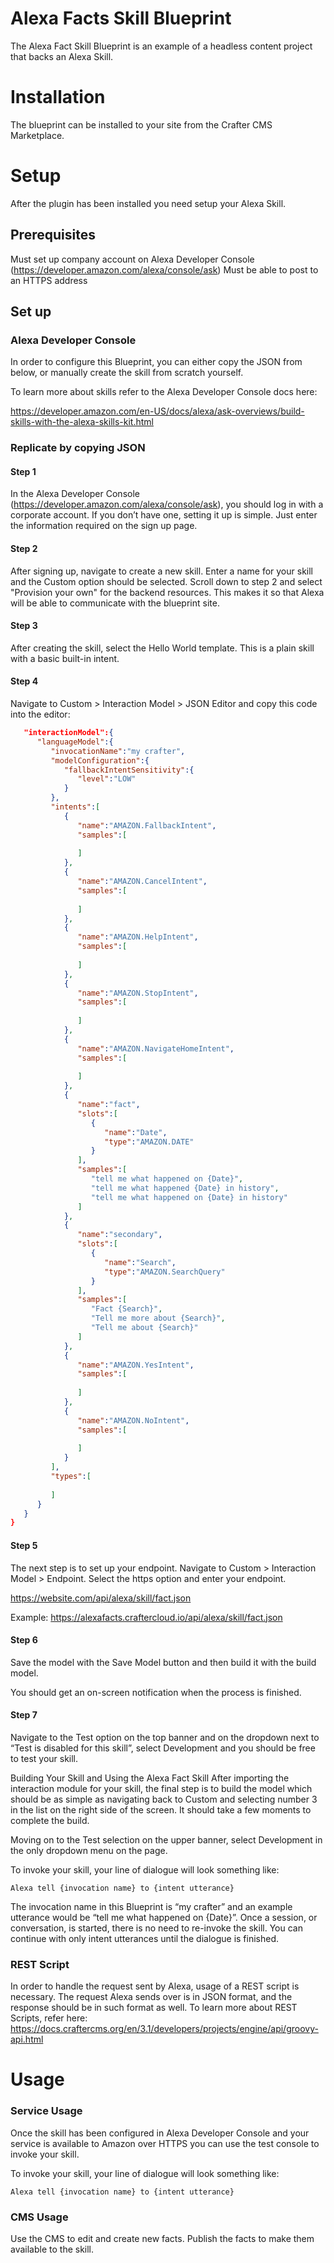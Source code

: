 # Alexa Facts Skill Blueprint

The Alexa Fact Skill Blueprint is an example of a headless content project that backs an Alexa Skill.

# Installation

The blueprint can be installed to your site from the Crafter CMS Marketplace.

# Setup

After the plugin has been installed you need setup your Alexa Skill. 

## Prerequisites
Must set up company account on Alexa Developer Console (https://developer.amazon.com/alexa/console/ask)
Must be able to post to an HTTPS address

## Set up

### Alexa Developer Console
In order to configure this Blueprint, you can either copy the JSON from below, or manually create the skill from scratch yourself.

To learn more about skills refer to the Alexa Developer Console docs here: 

https://developer.amazon.com/en-US/docs/alexa/ask-overviews/build-skills-with-the-alexa-skills-kit.html

### Replicate by copying JSON
#### Step 1
In the Alexa Developer Console (https://developer.amazon.com/alexa/console/ask), you should log in with a corporate account. If you don’t have one, setting it up is simple. Just enter the information required on the sign up page.

#### Step 2
After signing up, navigate to create a new skill. Enter a name for your skill and the Custom option should be selected. Scroll down to step 2 and select "Provision your own" for the backend resources. This makes it so that Alexa will be able to communicate with the blueprint site.

#### Step 3
After creating the skill, select the Hello World template. This is a plain skill with a basic built-in intent. 

#### Step 4
Navigate to Custom > Interaction Model > JSON Editor and copy this code into the editor: 

```JSON
   "interactionModel":{
      "languageModel":{
         "invocationName":"my crafter",
         "modelConfiguration":{
            "fallbackIntentSensitivity":{
               "level":"LOW"
            }
         },
         "intents":[
            {
               "name":"AMAZON.FallbackIntent",
               "samples":[
                  
               ]
            },
            {
               "name":"AMAZON.CancelIntent",
               "samples":[
                  
               ]
            },
            {
               "name":"AMAZON.HelpIntent",
               "samples":[
                  
               ]
            },
            {
               "name":"AMAZON.StopIntent",
               "samples":[
                  
               ]
            },
            {
               "name":"AMAZON.NavigateHomeIntent",
               "samples":[
                  
               ]
            },
            {
               "name":"fact",
               "slots":[
                  {
                     "name":"Date",
                     "type":"AMAZON.DATE"
                  }
               ],
               "samples":[
                  "tell me what happened on {Date}",
                  "tell me what happened {Date} in history",
                  "tell me what happened on {Date} in history"
               ]
            },
            {
               "name":"secondary",
               "slots":[
                  {
                     "name":"Search",
                     "type":"AMAZON.SearchQuery"
                  }
               ],
               "samples":[
                  "Fact {Search}",
                  "Tell me more about {Search}",
                  "Tell me about {Search}"
               ]
            },
            {
               "name":"AMAZON.YesIntent",
               "samples":[
                  
               ]
            },
            {
               "name":"AMAZON.NoIntent",
               "samples":[
                  
               ]
            }
         ],
         "types":[
            
         ]
      }
   }
}    
```



#### Step 5
The next step is to set up your endpoint. Navigate to Custom > Interaction Model > Endpoint. Select the https option and enter your endpoint. 

https://website.com/api/alexa/skill/fact.json

Example: https://alexafacts.craftercloud.io/api/alexa/skill/fact.json

#### Step 6
Save the model with the Save Model button and then build it with the build model.

You should get an on-screen notification when the process is finished.

#### Step 7
Navigate to the Test option on the top banner and on the dropdown next to “Test is disabled for this skill”, select Development and you should be free to test your skill.

Building Your Skill and Using the Alexa Fact Skill
After importing the interaction module for your skill, the final step is to build the model which should be as simple as navigating back to Custom and selecting number 3 in the list on the right side of the screen. It should take a few moments to complete the build.

Moving on to the Test selection on the upper banner, select Development in the only dropdown menu on the page. 


To invoke your skill, your line of dialogue will look something like:

```
Alexa tell {invocation name} to {intent utterance}
```

The invocation name in this Blueprint is “my crafter” and an example utterance would be “tell me what happened on {Date}”. Once a session, or conversation, is started, there is no need to re-invoke the skill. You can continue with only intent utterances until the dialogue is finished.

### REST Script
In order to handle the request sent by Alexa, usage of a REST script is necessary. The request Alexa sends over is in JSON format, and the response should be in such format as well. To learn more about REST Scripts, refer here: https://docs.craftercms.org/en/3.1/developers/projects/engine/api/groovy-api.html



# Usage

### Service Usage
Once the skill has been configured in Alexa Developer Console and your service is available to Amazon over HTTPS you can use the test console to invoke your skill.

To invoke your skill, your line of dialogue will look something like:

```
Alexa tell {invocation name} to {intent utterance}
```
### CMS Usage
Use the CMS to edit and create new facts. Publish the facts to make them available to the skill.
